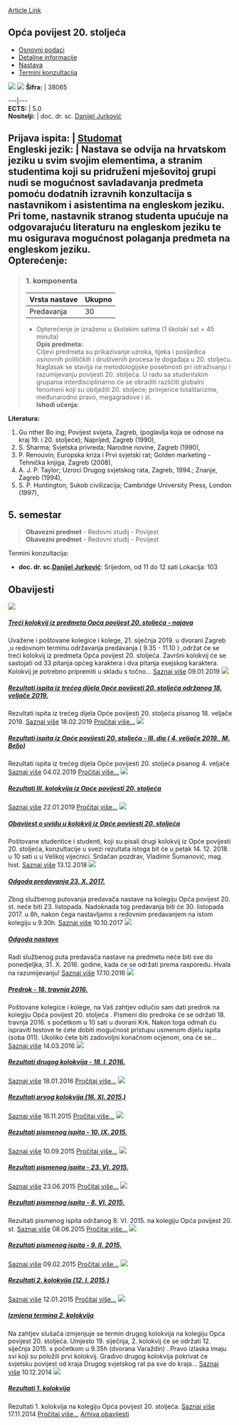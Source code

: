 [Article Link](https://www.fhs.hr/predmet/op2s)

## Opća povijest 20. stoljeća
  * [Osnovni podaci](https://www.fhs.hr/predmet/op2s#v1id-523789_821676_1_0 "Osnovni podaci")
  * [Detaljne informacije](https://www.fhs.hr/predmet/op2s#v1id-523789_821676_1_1 "Detaljne informacije")
  * [Nastava](https://www.fhs.hr/predmet/op2s#v1id-523789_821676_1_2 "Nastava")
  * [Termini konzultacija](https://www.fhs.hr/predmet/op2s#v1id-523789_821676_1_3 "Termini konzultacija")


[![](https://www.fhs.hr/img/flags/gif/hr.gif)](https://www.fhs.hr/predmet/op2s) [![](https://www.fhs.hr/img/flags/gif/gb.gif)](https://www.fhs.hr/en/course/2ch)
**Šifra:** |  38065  
  
---|---  
**ECTS:** |  5.0   
**Nositelji:** |  doc. dr. sc. [Danijel Jurković](https://www.fhs.hr/djelatnik/danijel.jurkovic)   
  
**Prijava ispita:** |  [Studomat](http://www.isvu.hr/studomat)  
**Engleski jezik:** |  Nastava se odvija na hrvatskom jeziku u svim svojim elementima, a stranim studentima koji su pridruženi mješovitoj grupi nudi se mogućnost savladavanja predmeta pomoću dodatnih izravnih konzultacija s nastavnikom i asistentima na engleskom jeziku. Pri tome, nastavnik stranog studenta upućuje na odgovarajuću literaturu na engleskom jeziku te mu osigurava mogućnost polaganja predmeta na engleskom jeziku.   
**Opterećenje:**  
---  
> ### 1. komponenta
> | Vrsta nastave | Ukupno  
> ---|---  
> Predavanja | 30  
> * Opterećenje je izraženo u školskim satima (1 školski sat = 45 minuta)   
**Opis predmeta:**  
> Ciljevi predmeta su prikazivanje uzroka, tijeka i posljedica osnovnih političkih i društvenih procesa te događaja u 20. stoljeću. Naglasak se stavlja na metodologijske posebnosti pri istraživanju i razumijevanju povijesti 20. stoljeća. U radu sa studentskim grupama interdisciplinarno će se obraditi različiti globalni fenomeni koji su obilježili 20. stoljeće; primjerice totalitarizme, međunarodno pravo, megagradove i sl.  
**Ishodi učenja:**  

  
**Literatura:**  
  1. Gu nther Bo ing; Povijest svijeta, Zagreb, (poglavlja koja se odnose na kraj 19. i 20. stoljeće); Naprijed, Zagreb (1990), 
  2. S. Sharma; Svjetska privreda; Narodne novine, Zagreb (1990), 
  3. P. Renouvin; Europska kriza i Prvi svjetski rat; Golden marketing - Tehnička knjiga, Zagreb (2008), 
  4. A. J. P. Taylor; Uzroci Drugog svjetskog rata, Zagreb, 1994.; Znanje, Zagreb (1994), 
  5. S. P. Huntington; Sukob civilizacija; Cambridge University Press, London (1997), 

  
**5. semestar**  
---  
> **Obavezni predmet** - Redovni studij - Povijest  
>  **Obavezni predmet** - Redovni studij - Povijest  
>   
Termini konzultacija: 
  * **doc. dr. sc.[Danijel Jurković](https://www.fhs.hr/djelatnik/danijel.jurkovic)**: 
Srijedom, od 11 do 12 sati
Lokacija: 103 


## Obavijesti
[ ![](https://www.fhs.hr/_pub/themes_static/hrstud2024/default/img/default_news.jpg) ](https://www.fhs.hr/predmet/op2s?@=216oc#news_79968)
#####  [Treći kolokvij iz predmeta Opća povijest 20. stoljeća - najava](https://www.fhs.hr/predmet/op2s?@=216oc#news_79968)
Uvažene i poštovane kolegice i kolege, 21. siječnja 2019. u dvorani Zagreb ,u redovnom terminu održavanja predavanja ( 9.35 - 11.10 ) ,održat će se treći kolokvij iz predmeta Opća povijest 20. stoljeća. Završni kolokvij će se sastojati od 33 pitanja općeg karaktera i dva pitanja esejskog karaktera. Kolokvij je potrebno pripremiti u skladu s točno... 
[Saznaj više](https://www.fhs.hr/predmet/op2s?@=216oc#news_79968)
09.01.2019
[ ![](https://www.fhs.hr/_pub/themes_static/hrstud2024/default/img/default_news.jpg) ](https://www.fhs.hr/predmet/op2s?@=216xz#news_79968)
#####  [Rezultati ispita iz trećeg dijela Opće povijesti 20. stoljeća održanog 18. veljače 2019.](https://www.fhs.hr/predmet/op2s?@=216xz#news_79968)
Rezultati ispita iz trećeg dijela Opće povijesti 20. stoljeća pisanog 18. veljače 2019. 
[Saznaj više](https://www.fhs.hr/predmet/op2s?@=216xz#news_79968)
18.02.2019
[Pročitaj više...](https://www.fhs.hr/predmet/op2s?@=216xz#news_79968 "Pročitaj obavijest: Rezultati ispita iz trećeg dijela Opće povijesti 20. stoljeća održanog 18. veljače 2019.")
[ ![](https://www.fhs.hr/_pub/themes_static/hrstud2024/default/img/default_news.jpg) ](https://www.fhs.hr/predmet/op2s?@=216vw#news_79968)
#####  [Rezultati ispita iz Opće povijesti 20. stoljeća - III. dio ( 4. veljače 2019., M. Beljo)](https://www.fhs.hr/predmet/op2s?@=216vw#news_79968)
Rezultati ispita iz trećeg dijela Opće povijesti 20. stoljeća pisanog 4. veljače 
[Saznaj više](https://www.fhs.hr/predmet/op2s?@=216vw#news_79968)
04.02.2019
[Pročitaj više...](https://www.fhs.hr/predmet/op2s?@=216vw#news_79968 "Pročitaj obavijest: Rezultati ispita iz Opće povijesti 20. stoljeća - III. dio \( 4. veljače 2019., M. Beljo\)")
[ ![](https://www.fhs.hr/_pub/themes_static/hrstud2024/default/img/default_news.jpg) ](https://www.fhs.hr/predmet/op2s?@=216sr#news_79968)
#####  [Rezultati III. kolokvija iz Opće povijesti 20. stoljeća](https://www.fhs.hr/predmet/op2s?@=216sr#news_79968)
[Saznaj više](https://www.fhs.hr/predmet/op2s?@=216sr#news_79968)
22.01.2019
[Pročitaj više...](https://www.fhs.hr/predmet/op2s?@=216sr#news_79968 "Pročitaj obavijest: Rezultati III. kolokvija iz Opće povijesti 20. stoljeća")
[ ![](https://www.fhs.hr/_pub/themes_static/hrstud2024/default/img/default_news.jpg) ](https://www.fhs.hr/predmet/op2s?@=216k0#news_79968)
#####  [Obavijest o uvidu u kolokvij iz Opće povijesti 20. stoljeća](https://www.fhs.hr/predmet/op2s?@=216k0#news_79968)
Poštovane studentice i studenti, koji su pisali drugi kolokvij iz Opće povijesti 20. stoljeća, konzultacije u svezi rezultata istoga bit će u petak 14. 12. 2018. u 10 sati u u Velikoj vijećnici. Srdačan pozdrav, Vladimir Šumanović, mag. hist. 
[Saznaj više](https://www.fhs.hr/predmet/op2s?@=216k0#news_79968)
13.12.2018
[ ![](https://www.fhs.hr/_pub/themes_static/hrstud2024/default/img/default_news.jpg) ](https://www.fhs.hr/predmet/op2s?@=20xpz#news_79968)
#####  [Odgoda predavanja 23. X. 2017.](https://www.fhs.hr/predmet/op2s?@=20xpz#news_79968)
Zbog službenog putovanja predavača nastave na kolegiju Opća povijest 20. st. neće biti 23. listopada. Nadoknada tog predavanja biti će 30. listopada 2017. u 8h, nakon čega nastavljamo s redovnim predavanjem na istom kolegiju u 9.30h. 
[Saznaj više](https://www.fhs.hr/predmet/op2s?@=20xpz#news_79968)
10.10.2017
[ ![](https://www.fhs.hr/_pub/themes_static/hrstud2024/default/img/default_news.jpg) ](https://www.fhs.hr/predmet/op2s?@=20uu7#news_79968)
#####  [Odgoda nastave](https://www.fhs.hr/predmet/op2s?@=20uu7#news_79968)
Radi službenog puta predavača nastave na predmetu neće biti sve do ponedjeljka, 31. X. 2016. godine, kada će se održati prema rasporedu. Hvala na razumijevanju! 
[Saznaj više](https://www.fhs.hr/predmet/op2s?@=20uu7#news_79968)
17.10.2016
[ ![](https://www.fhs.hr/_pub/themes_static/hrstud2024/default/img/default_news.jpg) ](https://www.fhs.hr/predmet/op2s?@=20ta8#news_79968)
#####  [Predrok - 18. travnja 2016.](https://www.fhs.hr/predmet/op2s?@=20ta8#news_79968)
Poštovane kolegice i kolege, na Vaš zahtjev odlučio sam dati predrok na kolegiju Opća povijest 20. stoljeća . Pismeni dio predroka će se održati 18. travnja 2016. s početkom u 10 sati u dvorani Krk. Nakon toga odmah ću ispraviti testove te ćete dobiti mogućnost pristupu usmenom dijelu ispita (soba 011). Ukoliko ćete biti zadovoljni konačnom ocjenom, ona će se... 
[Saznaj više](https://www.fhs.hr/predmet/op2s?@=20ta8#news_79968)
14.03.2016
[ ![](https://www.fhs.hr/_pub/themes_static/hrstud2024/default/img/default_news.jpg) ](https://www.fhs.hr/predmet/op2s?@=20syi#news_79968)
#####  [Rezultati drugog kolokvija - 18. I. 2016.](https://www.fhs.hr/predmet/op2s?@=20syi#news_79968)
[Saznaj više](https://www.fhs.hr/predmet/op2s?@=20syi#news_79968)
18.01.2016
[Pročitaj više...](https://www.fhs.hr/predmet/op2s?@=20syi#news_79968 "Pročitaj obavijest: Rezultati drugog kolokvija - 18. I. 2016.")
[ ![](https://www.fhs.hr/_pub/themes_static/hrstud2024/default/img/default_news.jpg) ](https://www.fhs.hr/predmet/op2s?@=20ssb#news_79968)
#####  [Rezultati prvog kolokvija (16. XI. 2015.)](https://www.fhs.hr/predmet/op2s?@=20ssb#news_79968)
[Saznaj više](https://www.fhs.hr/predmet/op2s?@=20ssb#news_79968)
16.11.2015
[Pročitaj više...](https://www.fhs.hr/predmet/op2s?@=20ssb#news_79968 "Pročitaj obavijest: Rezultati prvog kolokvija \(16. XI. 2015.\)")
[ ![](https://www.fhs.hr/_pub/themes_static/hrstud2024/default/img/default_news.jpg) ](https://www.fhs.hr/predmet/op2s?@=20sgr#news_79968)
#####  [Rezultati pismenog ispita - 10. IX. 2015.](https://www.fhs.hr/predmet/op2s?@=20sgr#news_79968)
[Saznaj više](https://www.fhs.hr/predmet/op2s?@=20sgr#news_79968)
10.09.2015
[Pročitaj više...](https://www.fhs.hr/predmet/op2s?@=20sgr#news_79968 "Pročitaj obavijest: Rezultati pismenog ispita - 10. IX. 2015.")
[ ![](https://www.fhs.hr/_pub/themes_static/hrstud2024/default/img/default_news.jpg) ](https://www.fhs.hr/predmet/op2s?@=20s7g#news_79968)
#####  [Rezultati pismenog ispita - 23. VI. 2015.](https://www.fhs.hr/predmet/op2s?@=20s7g#news_79968)
[Saznaj više](https://www.fhs.hr/predmet/op2s?@=20s7g#news_79968)
23.06.2015
[Pročitaj više...](https://www.fhs.hr/predmet/op2s?@=20s7g#news_79968 "Pročitaj obavijest: Rezultati pismenog ispita - 23. VI. 2015.")
[ ![](https://www.fhs.hr/_pub/themes_static/hrstud2024/default/img/default_news.jpg) ](https://www.fhs.hr/predmet/op2s?@=20s49#news_79968)
#####  [Rezultati pismenog ispita - 8. VI. 2015.](https://www.fhs.hr/predmet/op2s?@=20s49#news_79968)
Rezultati pismenog ispita održanog 8. VI. 2015. na kolegiju Opća povijest 20. st. 
[Saznaj više](https://www.fhs.hr/predmet/op2s?@=20s49#news_79968)
08.06.2015
[Pročitaj više...](https://www.fhs.hr/predmet/op2s?@=20s49#news_79968 "Pročitaj obavijest: Rezultati pismenog ispita - 8. VI. 2015.")
[ ![](https://www.fhs.hr/_pub/themes_static/hrstud2024/default/img/default_news.jpg) ](https://www.fhs.hr/predmet/op2s?@=20rcl#news_79968)
#####  [Rezultati pismenog ispita - 9. II. 2015.](https://www.fhs.hr/predmet/op2s?@=20rcl#news_79968)
[Saznaj više](https://www.fhs.hr/predmet/op2s?@=20rcl#news_79968)
09.02.2015
[Pročitaj više...](https://www.fhs.hr/predmet/op2s?@=20rcl#news_79968 "Pročitaj obavijest: Rezultati pismenog ispita - 9. II. 2015.")
[ ![](https://www.fhs.hr/_pub/themes_static/hrstud2024/default/img/default_news.jpg) ](https://www.fhs.hr/predmet/op2s?@=20r7z#news_79968)
#####  [Rezultati 2. kolokvija (12. I. 2015.)](https://www.fhs.hr/predmet/op2s?@=20r7z#news_79968)
[Saznaj više](https://www.fhs.hr/predmet/op2s?@=20r7z#news_79968)
12.01.2015
[Pročitaj više...](https://www.fhs.hr/predmet/op2s?@=20r7z#news_79968 "Pročitaj obavijest: Rezultati 2. kolokvija \(12. I. 2015.\)")
[ ![](https://www.fhs.hr/_pub/themes_static/hrstud2024/default/img/default_news.jpg) ](https://www.fhs.hr/predmet/op2s?@=20r5s#news_79968)
#####  [Izmjena termina 2. kolokvija](https://www.fhs.hr/predmet/op2s?@=20r5s#news_79968)
Na zahtjev slušača izmjenjuje se termin drugog kolokvija na kolegiju Opća povijest 20. stoljeća. Umjesto 19. siječnja, 2. kolokvij će se održati 12. siječnja 2015. s početkom u 9.35h (dvorana Varaždin) . Pravo izlaska imaju svi koji su položili prvi kolokvij. Gradivo drugog kolokvija pokrivat će svjetsku povijest od kraja Drugog svjetskog rat pa sve do kraja... 
[Saznaj više](https://www.fhs.hr/predmet/op2s?@=20r5s#news_79968)
10.12.2014
[ ![](https://www.fhs.hr/_pub/themes_static/hrstud2024/default/img/default_news.jpg) ](https://www.fhs.hr/predmet/op2s?@=20r1m#news_79968)
#####  [Rezultati 1. kolokvija](https://www.fhs.hr/predmet/op2s?@=20r1m#news_79968)
Rezultati 1. kolokvija na kolegiju Opća povijest 20. stoljeća. 
[Saznaj više](https://www.fhs.hr/predmet/op2s?@=20r1m#news_79968)
17.11.2014
[Pročitaj više...](https://www.fhs.hr/predmet/op2s?@=20r1m#news_79968 "Pročitaj obavijest: Rezultati 1. kolokvija")
[Arhiva obavijesti](https://www.fhs.hr/predmet/op2s?@=20p73#news_79968 "Arhiva obavijesti")
